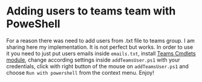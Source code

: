 # Adding users to teams team with PoweShell

For a reason there was need to add users from .txt file to teams group. 
I am sharing here my implementation. It is not perfect but works. 
In order to use it you need to just put users emails inside `emails.txt`, install
[Teams Cmdlets module](https://www.powershellgallery.com/packages/MicrosoftTeams/1.0.2),
change according settings inside  `addTeamsUser.ps1` with your credentials,
click with right button of the mouse on `addTeamsUser.ps1` and choose `Run with powershell`
from the context menu. Enjoy! 
